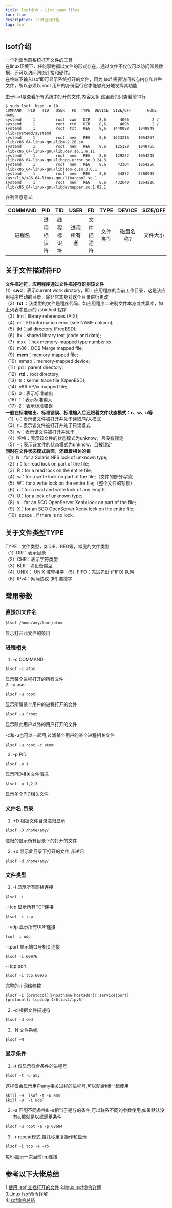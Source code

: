 ```yaml
---
title: lsof命令 - List open files
toc: true
description: lsof应用介绍
tag: lsof
---
```


## lsof介绍
一个列出当前系统打开文件的工具  
在linux环境下，任何事物都以文件的形式存在，通过文件不仅仅可以访问常规数据，还可以访问网络连接和硬件。  
在终端下输入lsof即可显示系统打开的文件，因为 lsof 需要访问核心内存和各种文件，所以必须以 root 用户的身份运行它才能够充分地发挥其功能  

由于lsof是查看所有系统中打开的文件,内容太多,这里我们只查看前10行
```
$ sudo lsof |head -n 10
COMMAND   PID   TID   USER   FD  TYPE  DEVICE  SIZE/OFF       NODE NAME
systemd     1         root  cwd   DIR    8,6      4096          2 /
systemd     1         root  rtd   DIR    8,6      4096          2 /
systemd     1         root  txt   REG    8,6   1440088    1048949 /lib/systemd/systemd
systemd     1         root  mem   REG    8,6   1623216    1054267 /lib/x86_64-linux-gnu/libm-2.28.so
systemd     1         root  mem   REG    8,6    125128    1048765 /lib/x86_64-linux-gnu/libudev.so.1.6.11
systemd     1         root  mem   REG    8,6    129232    1054245 /lib/x86_64-linux-gnu/libgpg-error.so.0.24.3
systemd     1         root  mem   REG    8,6     43304    1054256 /lib/x86_64-linux-gnu/libjson-c.so.3.0.1
systemd     1         root  mem   REG    8,6     34872    2760995 /usr/lib/x86_64-linux-gnu/libargon2.so.1
systemd     1         root  mem   REG    8,6    432640    1054226 /lib/x86_64-linux-gnu/libdevmapper.so.1.02.1
```
各列信息意义:

|COMMAND|PID|TID|USER|FD|TYPE|DEVICE|SIZE/OFF|NODE|NAME|
|:--:|:--:|:--:|:--:|:--:|:--:|:--:|:--:|:--:|:--:|
|进程名|进程标识符|线程标识符|进程所有者|文件描述符|文件类型|磁盘名称?|文件大小|索引节点|文件完整名字|

## 关于文件描述符FD
**文件描述符，应用程序通过文件描述符识别该文件**  
 (1）**cwd**：表示current work dirctory，即：应用程序的当前工作目录，这是该应用程序启动的目录，除非它本身对这个目录进行更改  
（2）**txt** ：该类型的文件是程序代码，如应用程序二进制文件本身或共享库，如上列表中显示的 /sbin/init 程序  
（3）lnn：library references (AIX);  
（4）er：FD information error (see NAME column);  
（5）jld：jail directory (FreeBSD);  
（6）ltx：shared library text (code and data);  
（7）mxx ：hex memory-mapped type number xx.  
（8）m86：DOS Merge mapped file;  
（9）**mem**：memory-mapped file;  
（10）mmap：memory-mapped device;  
（11）pd：parent directory;  
（12）**rtd**：root directory;  
（13）tr：kernel trace file (OpenBSD);  
（14）v86  VP/ix mapped file;  
（15）0：表示标准输出  
（16）1：表示标准输入  
（17）2：表示标准错误  
**一般在标准输出、标准错误、标准输入后还跟着文件状态模式：r、w、u等**  
（1）u：表示该文件被打开并处于读取/写入模式  
（2）r：表示该文件被打开并处于只读模式  
（3）w：表示该文件被打开并处于  
（4）空格：表示该文件的状态模式为unknow，且没有锁定  
（5）-：表示该文件的状态模式为unknow，且被锁定  
**同时在文件状态模式后面，还跟着相关的锁**  
（1）N：for a Solaris NFS lock of unknown type;  
（2）r：for read lock on part of the file;  
（3）R：for a read lock on the entire file;  
（4）w：for a write lock on part of the file;（文件的部分写锁）  
（5）W：for a write lock on the entire file;（整个文件的写锁）  
（6）u：for a read and write lock of any length;  
（7）U：for a lock of unknown type;  
（8）x：for an SCO OpenServer Xenix lock on part of the file;  
（9）X：for an SCO OpenServer Xenix lock on the entire file;  
（10）space：if there is no lock.  

## 关于文件类型TYPE
TYPE：文件类型，如DIR、REG等，常见的文件类型  
（1）DIR：表示目录  
（2）CHR：表示字符类型  
（3）BLK：块设备类型  
（4）UNIX： UNIX 域套接字
（5）FIFO：先进先出 (FIFO) 队列  
（6）IPv4：网际协议 (IP) 套接字

## 常用参数
### 直接加文件名
```
$lsof /home/amy/tool/atom
```
显示打开此文件的条目  
### 进程相关
1. -c   COMMAND
```
$lsof -c atom
```
显示某个进程打开的所有文件   
2. -u   user  
```
$lsof -u root
```
显示所属某个用户的进程打开的文件  
```
$lsof -u ^root
```
显示除此用户以外的用户打开的文件  

-c和-u也可以一起用,过滤某个用户的某个进程相关文件  
```
$lsof -u root -c atom
```
3. -p PID
```
$lsof -p 1
```
显示PID相关文件情况  
```
$lsof -p 1,2,3
```
显示多个PID相关文件

### 文件名,目录
1. +D 根据文件目录递归显示
```
$lsof +D /home/amy/
```
递归的显示所有目录下的打开的文件  

2. +d 显示此目录下打开的文件,非递归
```
$lsof +d /home/amy/
```

### 文件类型
1. -i 显示所有网络连接
```
$lsof -i
```
-i tcp 显示所有TCP连接
```
$lsof -i tcp
```
-i udp 显示所有UDP连接
```
lsof -i udp
```
-i:port 显示端口号相关连接
```
$lsof -i:60976
```
-i tcp:port
```
$lsof -i tcp:60976
```
完整的-i 网络参数
```
$lsof -i [protocol][@hostname|hostaddr][:service|port]  
[protocol]: tcp/udp 4/6(ipv4/ipv6)
```

2. -d 根据文件描述符
```
$lsof -d cwd
```

3. -N 文件系统
```
$lsof –N
```

### 显示条件
1. -t 仅显示符合条件的进程号
```
$lsof -t -u amy
```
这样仅会显示用户amy相关进程的进程号,可以配合kill一起使用
```
$kill -9 `lsof -t -u amy`
$kill -9 `-i udp`
```
2. -a 匹配不同条件&
-a相当于是与的条件,可以联系不同的参数使用,如果默认没有a,那就是以或满足条件
```
$lsof -u root -a -p 68684
```

3. -r repeat模式,每几秒重复操作和显示
```
$lsof -i tcp -a -r5
```
每5s显示一次当前tcp连接



## 参考以下大佬总结
1.[使用 lsof 查找打开的文件](https://www.ibm.com/developerworks/cn/aix/library/au-lsof.html)
2.[linux lsof命令详解](https://www.cnblogs.com/sparkbj/p/7161669.html)  
3.[Linux lsof命令详解](https://www.cnblogs.com/ftl1012/p/9247223.html)  
4.[lsof命令总结](https://www.cnblogs.com/onmyway20xx/p/4425330.html)  
